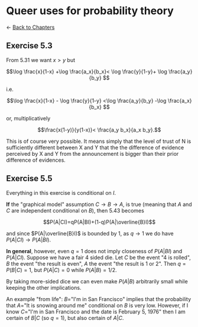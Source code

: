 # Queer uses for probability theory

$\leftarrow$ [Back to Chapters](./index.html)





## Exercise 5.3

From 5.31 we want $x>y$ but 

$$\log \frac{x}{1-x} +\log \frac{a_x}{b_x}<  \log \frac{y}{1-y}+ \log \frac{a_y}{b_y}  $$ 

i.e. 

$$\log \frac{x}{1-x} -    \log \frac{y}{1-y}  <\log \frac{a_y}{b_y} -\log \frac{a_x}{b_x} $$ 

or, multiplicatively

$$\frac{x(1-y)}{y(1-x)}< \frac{a_y b_x}{a_x b_y}.$$


This is of course very possible.
It means simply that the level of trust of N is sufficiently different between X and Y that the the difference of evidence perceived by X and Y from the announcement is bigger than their prior difference of evidences. 

## Exercise 5.5

Everything in this exercise is conditional on $I$.

**If** the "graphical model" assumption $C\to B\to A$, is true (meaning that  $A$ and $C$ are independent conditional on $B$),   then 5.43 becomes

$$P(A|CI)=qP(A|BI)+(1-q)P(A|\overline{B}I)$$

and since $P(A|\overline{B}I)$ is bounded by $1$, as $q\to 1$ we do have $P(A|CI) \to P(A|BI).$

**In general**, however, even $q=1$ does not imply closeness of $P(A|BI)$ and $P(A|CI)$. Suppose we have a fair 4 sided die. Let $C$ be the event "$4$ is rolled", $B$ the event "the result is even", $A$ the event "the result is 1 or 2". Then $q=P(B|C)=1$, but $P(A|C)=0$ while $P(A|B)=1/2$. 

By taking more-sided dice we can even make  $P(A|B)$ arbitrarily small while keeping the other implications.

An example "from life": $B=$"I'm in San Francisco" implies that the probability that $A=$"It is snowing around me" conditional on $B$ is very low. However, if I know $C=$"I'm in San Francisco and the date is February 5, 1976" then I am certain of $B|C$ (so $q=1$), but also certain of $A|C$.  
